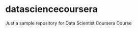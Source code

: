datasciencecoursera
===================

Just a sample repository for Data Scientist Coursera Course
